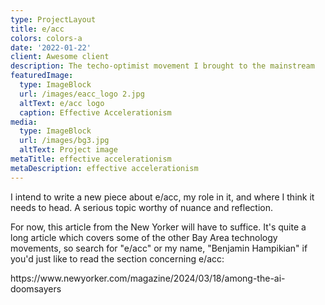 ```yaml
---
type: ProjectLayout
title: e/acc
colors: colors-a
date: '2022-01-22'
client: Awesome client
description: The techo-optimist movement I brought to the mainstream
featuredImage:
  type: ImageBlock
  url: /images/eacc_logo 2.jpg
  altText: e/acc logo
  caption: Effective Accelerationism
media:
  type: ImageBlock
  url: /images/bg3.jpg
  altText: Project image
metaTitle: effective accelerationism
metaDescription: effective accelerationism
---
```

I intend to write a new piece about e/acc, my role in it, and where I think it needs to head. A serious topic worthy of nuance and reflection. 


For now, this article from the New Yorker will have to suffice. It's quite a long article which covers some of the other Bay Area technology movements, so search for "e/acc" or my name, "Benjamin Hampikian" if you'd just like to read the section concerning e/acc:

https\://www\.newyorker.com/magazine/2024/03/18/among-the-ai-doomsayers
